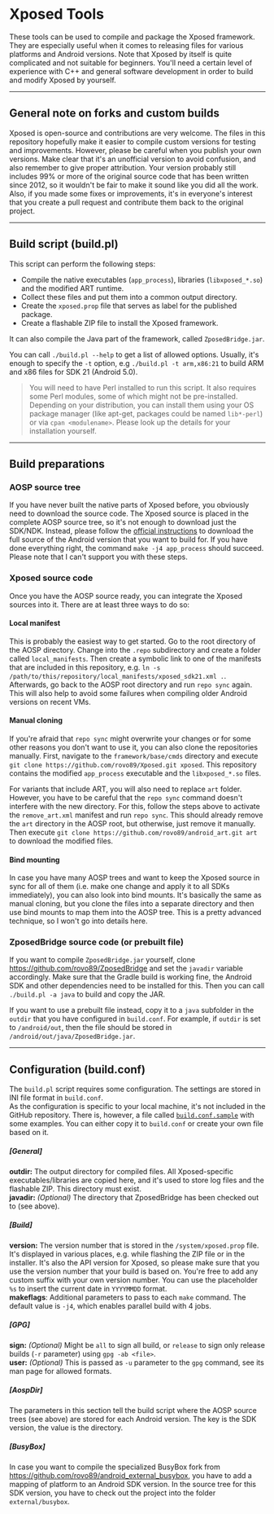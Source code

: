 # Xposed Tools

These tools can be used to compile and package the Xposed framework. They are especially useful when it comes to releasing files for various platforms and Android versions. Note that Xposed by itself is quite complicated and not suitable for beginners. You'll need a certain level of experience with C++ and general software development in order to build and modify Xposed by yourself.

----------------------------------
## General note on forks and custom builds
Xposed is open-source and contributions are very welcome. The files in this repository hopefully make it easier to compile custom versions for testing and improvements. However, please be careful when you publish your own versions. Make clear that it's an unofficial version to avoid confusion, and also remember to give proper attribution. Your version probably still includes 99% or more of the original source code that has been written since 2012, so it wouldn't be fair to  make it sound like you did all the work. Also, if you made some fixes or improvements, it's in everyone's interest that you create a pull request and contribute them back to the original project.

----------------------------------
## Build script (build.pl)
This script can perform the following steps:
- Compile the native executables (`app_process`), libraries (`libxposed_*.so`) and the modified ART runtime.
- Collect these files and put them into a common output directory.
- Create the `xposed.prop` file that serves as label for the published package.
- Create a flashable ZIP file to install the Xposed framework.

It can also compile the Java part of the framework, called `ZposedBridge.jar`.

You can call `./build.pl --help` to get a list of allowed options. Usually, it's enough to specify the `-t` option, e.g `./build.pl -t arm,x86:21` to build ARM and x86 files for SDK 21 (Android 5.0).

 > You will need to have Perl installed to run this script. It also requires some Perl modules, some of which might not be pre-installed. Depending on your distribution, you can install them using your OS package manager (like apt-get, packages could be named `lib*-perl`) or via `cpan <modulename>`. Please look up the details for your installation yourself.

----------------------------------
## Build preparations
### AOSP source tree
If you have never built the native parts of Xposed before, you obviously need to download the source code. The Xposed source is placed in the complete AOSP source tree, so it's not enough to download just the SDK/NDK. Instead, please follow the [official instructions](https://source.android.com/source/building.html) to download the full source of the Android version that you want to build for. If you have done everything right, the command `make -j4 app_process` should succeed. Please note that I can't support you with these steps.

### Xposed source code
Once you have the AOSP source ready, you can integrate the Xposed sources into it. There are at least three ways to do so:
#### Local manifest
This is probably the easiest way to get started. Go to the root directory of the AOSP directory. Change into the `.repo` subdirectory and create a folder called `local_manifests`. Then create a symbolic link to one of the manifests that are included in this repository, e.g. `ln -s /path/to/this/repository/local_manifests/xposed_sdk21.xml .`. Afterwards, go back to the AOSP root directory and run `repo sync` again. This will also help to avoid some failures when compiling older Android versions on recent VMs.

#### Manual cloning
If you're afraid that `repo sync` might overwrite your changes or for some other reasons you don't want to use it, you can also clone the repositories manually. First, navigate to the `framework/base/cmds` directory and execute `git clone https://github.com/rovo89/Xposed.git xposed`. This repository contains the modified `app_process` executable and the `libxposed_*.so` files.

For variants that include ART, you will also need to replace `art` folder. However, you have to be careful that the  `repo sync` command doesn't interfere with the new directory. For this, follow the steps above to activate the `remove_art.xml` manifest and run `repo sync`. This should already remove the `art` directory in the AOSP root, but otherwise, just remove it manually. Then execute `git clone https://github.com/rovo89/android_art.git art` to download the modified files.

#### Bind mounting
In case you have many AOSP trees and want to keep the Xposed source in sync for all of them (i.e. make one change and apply it to all SDKs immediately), you can also look into bind mounts. It's basically the same as manual cloning, but you clone the files into a separate directory and then use bind mounts to map them into the AOSP tree. This is a pretty advanced technique, so I won't go into details here.

### ZposedBridge source code (or prebuilt file)
If you want to compile `ZposedBridge.jar` yourself, clone https://github.com/rovo89/ZposedBridge and set the `javadir` variable accordingly. Make sure that the Gradle build is working fine, the Android SDK and other dependencies need to be installed for this. Then you can call `./build.pl -a java` to build and copy the JAR.

If you want to use a prebuilt file instead, copy it to a `java` subfolder in the `outdir` that you have configured in `build.conf`. For example, if `outdir` is set to `/android/out`, then the file should be stored in `/android/out/java/ZposedBridge.jar`.

----------------------------------
## Configuration (build.conf)
The `build.pl` script requires some configuration. The settings are stored in INI file format in `build.conf`.  
As the configuration is specific to your local machine, it's not included in the GitHub repository. There is, however, a file called [`build.conf.sample`](build.conf.sample) with some examples. You can either copy it to `build.conf` or create your own file based on it.

##### [General]
**outdir:** The output directory for compiled files. All Xposed-specific executables/libraries are copied here, and it's used to store log files and the flashable ZIP. This directory must exist.  
**javadir:** *(Optional)* The directory that ZposedBridge has been checked out to (see above).

##### [Build]
**version:** The version number that is stored in the `/system/xposed.prop` file. It's displayed in various places, e.g. while flashing the ZIP file or in the installer. It's also the API version for Xposed, so please make sure that you use the version number that your build is based on. You're free to add any custom suffix with your own version number. You can use the placeholder `%s` to insert the current date in `YYYYMMDD` format.  
**makeflags**: Additional parameters to pass to each `make` command. The default value is `-j4`, which enables parallel build with 4 jobs.  

##### [GPG]
**sign:** *(Optional)* Might be `all` to sign all build, or `release` to sign only release builds (`-r` parameter) using `gpg -ab <file>`.  
**user:** *(Optional)* This is passed as `-u` parameter to the `gpg` command, see its man page for allowed formats.  

##### [AospDir]
The parameters in this section tell the build script where the AOSP source trees (see above) are stored for each Android version. The key is the SDK version, the value is the directory.

##### [BusyBox]
In case you want to compile the specialized BusyBox fork from https://github.com/rovo89/android_external_busybox, you have to add a mapping of platform to an Android SDK version. In the source tree for this SDK version, you have to check out the project into the folder `external/busybox`.
